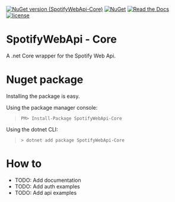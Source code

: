 [![NuGet version (SpotifyWebApi-Core)](https://img.shields.io/nuget/v/SpotifyWebApi-Core.svg)](https://www.nuget.org/packages/SpotifyWebApi-Core/) 
[![NuGet](https://img.shields.io/nuget/dt/SpotifyWebApi-Core.svg)](https://www.nuget.org/packages/SpotifyWebApi-Core/)
 [![Read the Docs](https://img.shields.io/readthedocs/pip.svg)](https://pimmerks.github.io/SpotifyWebApi/) 
[![license](https://img.shields.io/github/license/mashape/apistatus.svg)](https://github.com/pimmerks/SpotifyWebApi/blob/master/LICENSE)


# SpotifyWebApi - Core
A .net Core wrapper for the Spotify Web Api.

# Nuget package
Installing the package is easy.

Using the package manager console:
> `PM> Install-Package SpotifyWebApi-Core`


Using the dotnet CLI:
> `> dotnet add package SpotifyWebApi-Core`

# How to
 - TODO: Add documentation  
 - TODO: Add auth examples  
 - TODO: Add api examples
